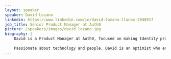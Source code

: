 ```yaml
---
layout: speaker
speaker: David Lozano
linkedin: https://www.linkedin.com/in/david-lozano-llanos-2948917
job_title: Senior Product Manager at Auth0
picture: /speakers/images/david_lozano.jpg
biography: |
    David is a Product Manager at Auth0, focused on making Identity protocols simpler and more useful for developers to build great services. Before joining Auth0, David worked at Telefónica I+D, specializing in Identity, APIs, and platforms to accelerate service development.
    
    Passionate about technology and people, David is an optimist who enjoys reading, sports, football, and spending time with family and friends.
---
```


